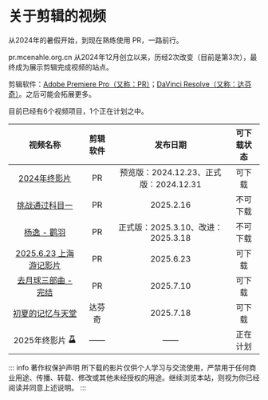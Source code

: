 # 关于剪辑的视频

从2024年的暑假开始，到现在熟练使用 PR，一路前行。

pr.mcenahle.org.cn 从2024年12月创立以来，历经2次改变（目前是第3次），最终成为展示剪辑完成视频的站点。

剪辑软件：[Adobe Premiere Pro（又称：PR）](https://www.adobe.com/products/premiere.html)；[DaVinci Resolve（又称：达芬奇）](https://www.blackmagicdesign.com/products/davinciresolve)。之后可能会拓展更多。

目前已经有6个视频项目，1个正在计划之中。

|视频名称|剪辑软件|发布日期|可下载状态|
|:--:|:--:|:--:|:--:|
|[2024年终影片](/proj/2024-end-movie)|PR|预览版：2024.12.23、正式版：2024.12.31|可下载|
|[挑战通过科目一](/proj/pass-the-subject-1)|PR|2025.2.16|不可下载|
|[杨逸 - 鹳羽](/proj/guanyu-yangyi)|PR|‎正式版：2025‎.3‎.10、改进：2025.3.18‎|不可下载|
|[2025.6.23 上海游记影片](/proj/2025.6.23-movie)|PR|2025.6.23|可下载|
|[去月球三部曲 - 完结](/proj/end-to-the-moon-series)|PR|2025.7.10|可下载|
|[初夏的记忆与天堂](/proj/earlysummer-paradise)|达芬奇|2025.7.18|可下载|
|2025年终影片 <svg xmlns="http://www.w3.org/2000/svg" width="16" height="16" viewBox="0 0 48 48"><g fill="none" stroke="currentColor" stroke-width="4"><path stroke-linecap="round" d="M12 4h24"/><path stroke-linecap="round" stroke-linejoin="round" d="m10.777 30l7.242-14.961V4h12.01v11.039L37.245 30"/><path fill="currentColor" stroke-linejoin="round" d="M7.794 43.673a3.273 3.273 0 0 1-1.52-4.372L10.777 30S18 35 24 30s13.246 0 13.246 0l4.49 9.305A3.273 3.273 0 0 1 38.787 44H9.22c-.494 0-.981-.112-1.426-.327Z"/></g></svg>|——|——|正在计划|

::: info 著作权保护声明
所下载的影片仅供个人学习与交流使用，严禁用于任何商业用途、传播、转载、修改或其他未经授权的用途。继续浏览本站，则视为你已经阅读并同意上述说明。
:::
